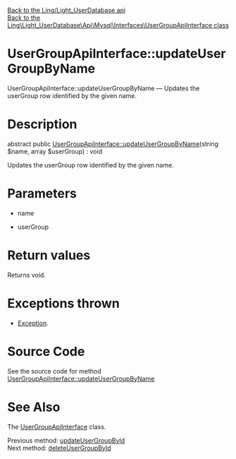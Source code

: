 [Back to the Ling/Light_UserDatabase api](https://github.com/lingtalfi/Light_UserDatabase/blob/master/doc/api/Ling/Light_UserDatabase.md)<br>
[Back to the Ling\Light_UserDatabase\Api\Mysql\Interfaces\UserGroupApiInterface class](https://github.com/lingtalfi/Light_UserDatabase/blob/master/doc/api/Ling/Light_UserDatabase/Api/Mysql/Interfaces/UserGroupApiInterface.md)


UserGroupApiInterface::updateUserGroupByName
================



UserGroupApiInterface::updateUserGroupByName — Updates the userGroup row identified by the given name.




Description
================


abstract public [UserGroupApiInterface::updateUserGroupByName](https://github.com/lingtalfi/Light_UserDatabase/blob/master/doc/api/Ling/Light_UserDatabase/Api/Mysql/Interfaces/UserGroupApiInterface/updateUserGroupByName.md)(string $name, array $userGroup) : void




Updates the userGroup row identified by the given name.




Parameters
================


- name

    

- userGroup

    


Return values
================

Returns void.


Exceptions thrown
================

- [Exception](http://php.net/manual/en/class.exception.php).&nbsp;







Source Code
===========
See the source code for method [UserGroupApiInterface::updateUserGroupByName](https://github.com/lingtalfi/Light_UserDatabase/blob/master/Api/Mysql/Interfaces/UserGroupApiInterface.php#L145-L145)


See Also
================

The [UserGroupApiInterface](https://github.com/lingtalfi/Light_UserDatabase/blob/master/doc/api/Ling/Light_UserDatabase/Api/Mysql/Interfaces/UserGroupApiInterface.md) class.

Previous method: [updateUserGroupById](https://github.com/lingtalfi/Light_UserDatabase/blob/master/doc/api/Ling/Light_UserDatabase/Api/Mysql/Interfaces/UserGroupApiInterface/updateUserGroupById.md)<br>Next method: [deleteUserGroupById](https://github.com/lingtalfi/Light_UserDatabase/blob/master/doc/api/Ling/Light_UserDatabase/Api/Mysql/Interfaces/UserGroupApiInterface/deleteUserGroupById.md)<br>

